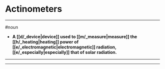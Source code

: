# Actinometers
---
#noun
- **A [[d/_device|device]] used to [[m/_measure|measure]] the [[h/_heating|heating]] power of [[e/_electromagnetic|electromagnetic]] radiation, [[e/_especially|especially]] that of solar radiation.**
---
---
